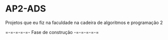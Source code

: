 # AP2-ADS
Projetos que eu fiz na faculdade na cadeira de algoritmos e programação 2

=-=-=-=-=- Fase de construção -=-=-=-=-=
